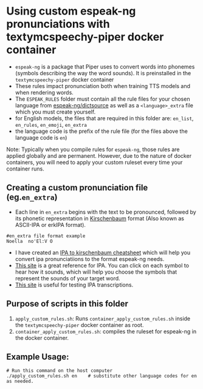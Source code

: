 # Using custom espeak-ng pronunciations with textymcspeechy-piper docker container
- `espeak-ng` is a package that Piper uses to convert words into phonemes (symbols describing the way the word sounds).  It is preinstalled in the `textymcspeechy-piper` docker container
- These rules impact pronunciation both when training TTS models and when rendering words.
- The `ESPEAK_RULES` folder must contain all the rule files for your chosen language from [espeak-ng/dictsource](https://github.com/espeak-ng/espeak-ng/tree/master/dictsource) as well as a `<language>_extra` file which you must create yourself.
- for English models, the files that are required in this folder are:  `en_list`, `en_rules`, `en_emoji`, `en_extra`
- the language code is the prefix of the rule file (for the files above the language code is `en`)

Note: Typically when you compile rules for `espeak-ng`, those rules are applied globally and are permanent.
However, due to the nature of docker containers, you will need to apply your custom ruleset every time your container runs.

## Creating a custom pronunciation file (eg.`en_extra`)
- Each line in `en_extra` begins with the text to be pronounced, followed by its phonetic representation in [Kirschenbaum](https://en.wikipedia.org/wiki/Kirshenbaum) format (Also known as ASCII-IPA or erkIPA format).

```
#en_extra file format example
Noella  no'El:V O
```

- I have created an [IPA to kirschenbaum cheatsheet](/docs/IPA_to_kirschenbaum_cheatsheet.md) which will help you convert ipa pronunciatiions to the format espeak-ng needs.
- [This site](https://www.internationalphoneticalphabet.org/ipa-sounds/ipa-chart-with-sounds/) is a great reference for IPA.  You can click on each symbol to hear how it sounds, which will help you choose the symbols that represent the sounds of your target word.
- [This site](https://ipa-reader.com/) is useful for testing IPA transcriptions.




## Purpose of scripts in this folder
  1. `apply_custom_rules.sh`: Runs `container_apply_custom_rules.sh` inside the `textymcspeechy-piper` docker container as root.
  2. `container_apply_custom_rules.sh`:  compiles the ruleset for espeak-ng in the docker container.

## Example Usage:
```
# Run this command on the host computer
./apply_custom_rules.sh en    # substitute other language codes for en as needed. 
```
   
